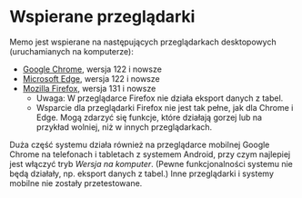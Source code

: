 # Wspierane przeglądarki

Memo jest wspierane na następujących przeglądarkach desktopowych (uruchamianych na komputerze):

<!-- Be sure to keep in sync with BrowserWarning.tsx -->

- [Google Chrome](https://www.google.com/chrome/), wersja 122 i nowsze
- [Microsoft Edge](https://www.microsoft.com/edge), wersja 122 i nowsze
- [Mozilla Firefox](https://www.mozilla.org/firefox/), wersja 131 i nowsze
  - Uwaga: W przeglądarce Firefox nie działa eksport danych z tabel.
  - Wsparcie dla przeglądarki Firefox nie jest tak pełne, jak dla Chrome i Edge. Mogą zdarzyć się funkcje,
    które działają gorzej lub na przykład wolniej, niż w innych przeglądarkach.

Duża część systemu działa również na przeglądarce mobilnej Google Chrome na telefonach i tabletach z systemem Android,
przy czym najlepiej jest włączyć tryb _Wersja na komputer_. (Pewne funkcjonalności systemu nie będą działały,
np. eksport danych z tabel.) Inne przeglądarki i systemy mobilne nie zostały przetestowane.

